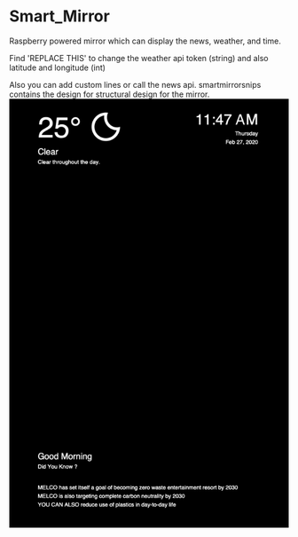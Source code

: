 # Smart_Mirror

Raspberry powered mirror which can display the news, weather, and time.

Find 'REPLACE THIS' to change the weather api token (string) and also latitude and longitude (int)

Also you can add custom lines or call the news api.
smartmirrorsnips contains the design for structural design for the mirror.
![Image](Output.png)
